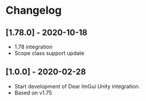 # Changelog

## [1.78.0] - 2020-10-18

- 1.78 integration
- Scope class support update

## [1.0.0] - 2020-02-28

- Start development of Dear ImGui Unity integration.
- Based on v1.75
